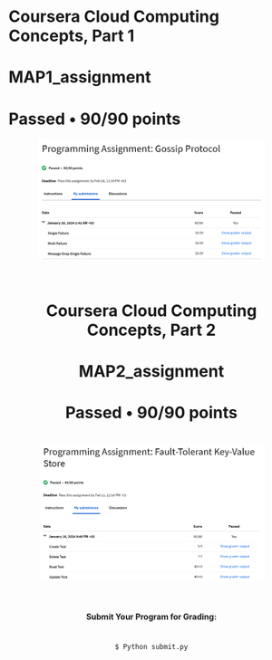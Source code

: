

#  Coursera Cloud Computing Concepts, Part 1 
# MAP1_assignment
# Passed  •  90/90 points
<div align="center">
<img align="center" width="400" src="images/map1.png">
  <div>
<br>
<br>

#  Coursera Cloud Computing Concepts, Part 2 
# MAP2_assignment
# Passed  •  90/90 points
<br>
<div align="center">
<img align="center" width="400" src="images/map2.png">
<div>
<br>
<br>

#### Submit Your Program for Grading:

```bat

$ Python submit.py

```
<br>
<br>

